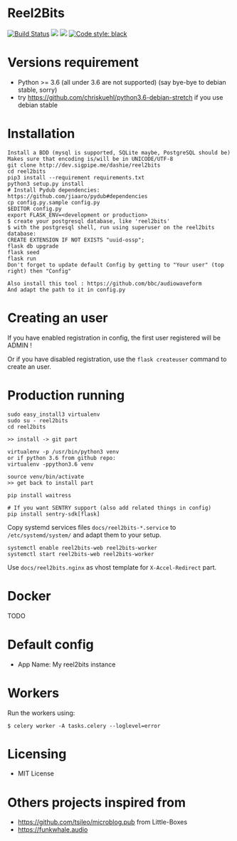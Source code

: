 Reel2Bits
=====================

<a href="https://drone.sigpipe.me/dashie/reel2bits"><img src="https://drone.sigpipe.me/api/badges/dashie/reel2bits/status.svg" alt="Build Status"/></a>
<a href="https://dev.sigpipe.me/dashie/reel2bits/src/branch/master/LICENSE"><img src="https://img.shields.io/badge/license-MIT-green.svg"/></a>
<img src="https://img.shields.io/badge/python-%3E%3D3.6-blue.svg"/> [![Code style: black](https://img.shields.io/badge/code%20style-black-000000.svg)](https://github.com/ambv/black)

# Versions requirement
 - Python >= 3.6 (all under 3.6 are not supported) (say bye-bye to debian stable, sorry)
 - try https://github.com/chriskuehl/python3.6-debian-stretch if you use debian stable

# Installation
    Install a BDD (mysql is supported, SQLite maybe, PostgreSQL should be)
    Makes sure that encoding is/will be in UNICODE/UTF-8
    git clone http://dev.sigpipe.me/dashie/reel2bits
    cd reel2bits
    pip3 install --requirement requirements.txt
    python3 setup.py install
    # Install Pydub dependencies: https://github.com/jiaaro/pydub#dependencies
    cp config.py.sample config.py
    $EDITOR config.py
    export FLASK_ENV=<development or production>
    $ create your postgresql database, like 'reel2bits'
    $ with the postgresql shell, run using superuser on the reel2bits database:
    CREATE EXTENSION IF NOT EXISTS "uuid-ossp";
    flask db upgrade
    flask seed
    flask run
    Don't forget to update default Config by getting to "Your user" (top right) then "Config"

    Also install this tool : https://github.com/bbc/audiowaveform
    And adapt the path to it in config.py

# Creating an user

If you have enabled registration in config, the first user registered will be ADMIN !

Or if you have disabled registration, use the ``` flask createuser ``` command to create an user.

# Production running

    sudo easy_install3 virtualenv
    sudo su - reel2bits
    cd reel2bits
    
    >> install -> git part
    
    virtualenv -p /usr/bin/python3 venv
    or if python 3.6 from github repo:
    virtualenv -ppython3.6 venv
    
    source venv/bin/activate
    >> get back to install part
    
    pip install waitress
    
    # If you want SENTRY support (also add related things in config)
    pip install sentry-sdk[flask]
    
    
Copy systemd services files ```docs/reel2bits-*.service``` to ```/etc/systemd/system/``` and adapt them to your setup.

    systemctl enable reel2bits-web reel2bits-worker
    systemctl start reel2bits-web reel2bits-worker
    
Use ```docs/reel2bits.nginx``` as vhost template for ```X-Accel-Redirect``` part.

# Docker

TODO

# Default config
 - App Name: My reel2bits instance

# Workers
  Run the workers using:
  
    $ celery worker -A tasks.celery --loglevel=error
       
# Licensing
 - MIT License
 
# Others projects inspired from
 - https://github.com/tsileo/microblog.pub from Little-Boxes
 - https://funkwhale.audio
